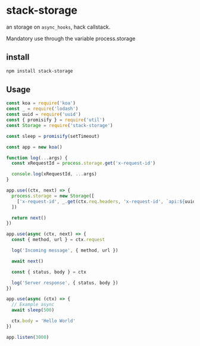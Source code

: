 stack-storage
=================

an storage on `async_hooks`, hack callstack.

Mandatory use through the variable process.storage

## install

```bash
npm install stack-storage
```

## Usage

```js
const koa = require('koa')
const _ = require('lodash')
const uuid = require('uuid')
const { promisify } = require('util')
const Storage = require('stack-storage')

const sleep = promisify(setTimeout)

const app = new koa()

function log(...args) {
  const xRequestId = process.storage.get('x-request-id')

  console.log(xRequestId, ...args)
}

app.use((ctx, next) => {
  process.storage = new Storage([
    ['x-request-id', _.get(ctx.req.headers, 'x-request-id', `api:${uuid.v4()}`)],
  ])

  return next()
})

app.use(async (ctx, next) => {
  const { method, url } = ctx.request

  log('Incoming message', { method, url })

  await next()

  const { status, body } = ctx

  log('Server response', { status, body })
})

app.use(async (ctx) => {
  // Example async
  await sleep(500)

  ctx.body = 'Hello World'
})

app.listen(3000)
```

